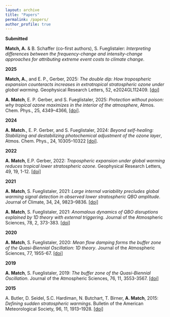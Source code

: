 ```yaml
---
layout: archive
title: "Papers"
permalink: /papers/
author_profile: true
---
```


**Submitted**

**Match, A.** & B. Schaffer (co-first authors), S. Fueglistaler: *Interpreting differences between the frequency-change and intensity-change approaches for attributing extreme event costs to climate change*.

**2025**

**Match, A.**, and E. P., Gerber, 2025: *The double dip: How tropospheric expansion counteracts increases in extratropical stratospheric ozone under global warming*. Geophysical Research Letters, 52, e2024GL112409. [[doi]](https://doi.org/10.1029/2024GL112409)

**A. Match**,  E. P. Gerber, and S. Fueglistaler, 2025: *Protection without poison: why tropical ozone maximizes in the interior of the atmosphere*, Atmos. Chem. Phys., 25, 4349–4366, [[doi]](https://doi.org/10.5194/acp-25-4349-2025).

**2024**

**A. Match**., E. P. Gerber, and S. Fueglistaler, 2024: *Beyond self-healing: Stabilizing and destabilizing photochemical adjustment of the ozone layer*, Atmos. Chem. Phys., 24, 10305–10322 [[doi]](https://doi.org/10.5194/acp-24-10305-2024).

**2022**

**A. Match**, E.P. Gerber, 2022: *Tropospheric expansion under global warming reduces tropical lower stratospheric ozone*. Geophysical Research Letters, 49, 19, 1-12. [[doi]]( https://doi.org/10.1029/2022GL099463)


**2021**

**A. Match**, S. Fueglistaler, 2021: *Large internal variability precludes global warming signal detection in observed lower stratospheric QBO amplitude*. Journal of Climate, 34, 24, 9823–9836. [[doi]](https://journals.ametsoc.org/view/journals/clim/aop/JCLI-D-21-0270.1/JCLI-D-21-0270.1.xml)

**A. Match**, S. Fueglistaler, 2021: *Anomalous dynamics of QBO disruptions explained by 1D theory with external triggering*. Journal of the Atmospheric Sciences, 78, 2, 373-383. [[doi]](https://journals.ametsoc.org/view/journals/atsc/78/2/jas-d-20-0172.1.xml?tab_body=abstract-display)

**2020**

**A. Match**, S. Fueglistaler, 2020: *Mean flow damping forms the buffer zone of the Quasi-Biennial Oscillation: 1D theory*. Journal of the Atmospheric Sciences, 77, 1955-67. [[doi]](https://doi.org/10.1175/JAS-D-19-0293.1)

**2019**

**A. Match**, S. Fueglistaler, 2019: *The buffer zone of the Quasi-Biennial Oscillation*. Journal of the Atmospheric Sciences, 76, 11, 3553-3567. [[doi]](https://doi.org/10.1175/JAS-D-19-0151.1)

**2015**

A. Butler, D. Seidel, S.C. Hardiman, N. Butchart, T. Birner, **A. Match**, 2015: *Defining sudden stratospheric warmings*. Bulletin of the American Meteorological Society, 96, 11, 1913–1928. [[doi]](https://doi.org/10.1175/BAMS-D-13-00173.1)
